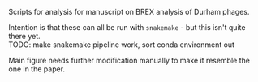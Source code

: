 Scripts for analysis for manuscript on BREX analysis of Durham phages. 

Intention is that these can all be run with `snakemake` - but this isn't quite there yet.  
TODO: make snakemake pipeline work, sort conda environment out

Main figure needs further modification manually to make it resemble the one in the paper. 

